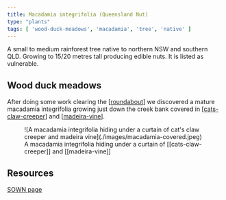 ```yaml
---
title: Macadamia integrifolia (Queensland Nut)
type: "plants"
tags: [ 'wood-duck-meadows', 'macadamia', 'tree', 'native' ]
---
```


A small to medium rainforest tree native to northern NSW and southern QLD. Growing to 15/20 metres tall producing edible nuts. It is listed as vulnerable.

## Wood duck meadows

After doing some work clearing the [[roundabout]] we discovered a mature macadamia integrifolia growing just down the creek bank covered in [[cats-claw-creeper]] and [[madeira-vine]]. 

<figure markdown>
![A macadamia integrifolia hiding under a curtain of cat's claw creeper and madeira vine](./images/macadamia-covered.jpeg)
<caption>A macadamia integrifolia hiding under a curtain of [[cats-claw-creeper]] and [[madeira-vine]]</caption>
</figure>

## Resources

[SOWN page](https://sown.com.au/macadamia-integrifolia-protaceae-queensland-nut-bopple-nut/)


[//begin]: # "Autogenerated link references for markdown compatibility"
[roundabout]: ../roundabout "Roundabout"
[cats-claw-creeper]: cats-claw-creeper "Cat's claw creeper (Dolichandra unguis-cati)"
[madeira-vine]: madeira-vine "Madeira vine (Anredera cordifolia)"
[//end]: # "Autogenerated link references"